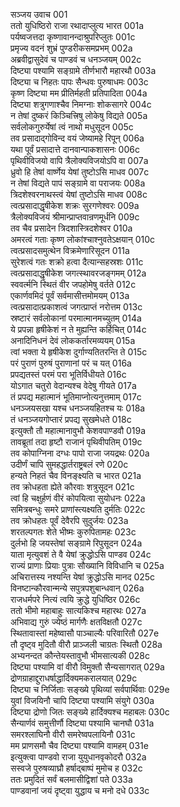 सञ्जय उवाच	001  
ततो युधिष्ठिरो राजा रथादाप्लुत्य भारत	001a  
पर्यष्वजत्तदा कृष्णावानन्दाश्रुपरिप्लुतः	001c  
प्रमृज्य वदनं शुभ्रं पुण्डरीकसमप्रभम्	002a  
अब्रवीद्वासुदेवं च पाण्डवं च धनञ्जयम्	002c  
दिष्ट्या पश्यामि सङ्ग्रामे तीर्णभारौ महारथौ	003a  
दिष्ट्या च निहतः पापः सैन्धवः पुरुषाधमः	003c  
कृष्ण दिष्ट्या मम प्रीतिर्महती प्रतिपादिता	004a  
दिष्ट्या शत्रुगणाश्चैव निमग्नाः शोकसागरे	004c  
न तेषां दुष्करं किञ्चित्त्रिषु लोकेषु विद्यते	005a  
सर्वलोकगुरुर्येषां त्वं नाथो मधुसूदन	005c  
तव प्रसादाद्गोविन्द वयं जेष्यामहे रिपून्	006a  
यथा पूर्वं प्रसादात्ते दानवान्पाकशासनः	006c  
पृथिवीविजयो वापि त्रैलोक्यविजयोऽपि वा	007a  
ध्रुवो हि तेषां वार्ष्णेय येषां तुष्टोऽसि माधव	007c  
न तेषां विद्यते पापं सङ्ग्रामे वा पराजयः	008a  
त्रिदशेश्वरनाथस्त्वं येषां तुष्टोऽसि माधव	008c  
त्वत्प्रसादाद्धृषीकेश शक्रः सुरगणेश्वरः	009a  
त्रैलोक्यविजयं श्रीमान्प्राप्तवान्रणमूर्धनि	009c  
तव चैव प्रसादेन त्रिदशास्त्रिदशेश्वर	010a  
अमरत्वं गताः कृष्ण लोकांश्चाश्नुवतेऽक्षयान्	010c  
त्वत्प्रसादसमुत्थेन विक्रमेणारिसूदन	011a  
सुरेशत्वं गतः शक्रो हत्वा दैत्यान्सहस्रशः	011c  
त्वत्प्रसादाद्धृषीकेश जगत्स्थावरजङ्गमम्	012a  
स्ववर्त्मनि स्थितं वीर जपहोमेषु वर्तते	012c  
एकार्णवमिदं पूर्वं सर्वमासीत्तमोमयम्	013a  
त्वत्प्रसादात्प्रकाशत्वं जगत्प्राप्तं नरोत्तम	013c  
स्रष्टारं सर्वलोकानां परमात्मानमच्युतम्	014a  
ये प्रपन्ना हृषीकेशं न ते मुह्यन्ति कर्हिचित्	014c  
अनादिनिधनं देवं लोककर्तारमव्ययम्	015a  
त्वां भक्ता ये हृषीकेश दुर्गाण्यतितरन्ति ते	015c  
परं पुराणं पुरुषं पुराणानां परं च यत्	016a  
प्रपद्यतस्तं परमं परा भूतिर्विधीयते	016c  
योऽगात चतुरो वेदान्यश्च वेदेषु गीयते	017a  
तं प्रपद्य महात्मानं भूतिमाप्नोत्यनुत्तमाम्	017c  
धनञ्जयसखा यश्च धनञ्जयहितश्च यः	018a  
तं धनञ्जयगोप्तारं प्रपद्य सुखमेधते	018c  
इत्युक्तौ तौ महात्मानावुभौ केशवपाण्डवौ	019a  
तावब्रूतां तदा हृष्टौ राजानं पृथिवीपतिम्	019c  
तव कोपाग्निना दग्धः पापो राजा जयद्रथः	020a  
उदीर्णं चापि सुमहद्धार्तराष्ट्रबलं रणे	020c  
हन्यते निहतं चैव विनङ्क्ष्यति च भारत	021a  
तव क्रोधहता ह्येते कौरवाः शत्रुसूदन	021c  
त्वां हि चक्षुर्हणं वीरं कोपयित्वा सुयोधनः	022a  
समित्रबन्धुः समरे प्राणांस्त्यक्ष्यति दुर्मतिः	022c  
तव क्रोधहतः पूर्वं देवैरपि सुदुर्जयः	023a  
शरतल्पगतः शेते भीष्मः कुरुपितामहः	023c  
दुर्लभो हि जयस्तेषां सङ्ग्रामे रिपुसूदन	024a  
याता मृत्युवशं ते वै येषां क्रुद्धोऽसि पाण्डव	024c  
राज्यं प्राणाः प्रियाः पुत्राः सौख्यानि विविधानि च	025a  
अचिरात्तस्य नश्यन्ति येषां क्रुद्धोऽसि मानद	025c  
विनष्टान्कौरवान्मन्ये सपुत्रपशुबान्धवान्	026a  
राजधर्मपरे नित्यं त्वयि क्रुद्धे युधिष्ठिर	026c  
ततो भीमो महाबाहुः सात्यकिश्च महारथः	027a  
अभिवाद्य गुरुं ज्येष्ठं मार्गणैः क्षतविक्षतौ	027c  
स्थितावास्तां महेष्वासौ पाञ्चाल्यैः परिवारितौ	027e  
तौ दृष्ट्व मुदितौ वीरौ प्राञ्जली चाग्रतः स्थितौ	028a  
अभ्यनन्दत कौन्तेयस्तावुभौ भीमसात्यकी	028c  
दिष्ट्या पश्यामि वां वीरौ विमुक्तौ सैन्यसागरात्	029a  
द्रोणग्राहाद्दुराधर्षाद्धार्दिक्यमकरालयात्	029c  
दिष्ट्या च निर्जिताः सङ्ख्ये पृथिव्यां सर्वपार्थिवाः	029e  
युवां विजयिनौ चापि दिष्ट्या पश्यामि संयुगे	030a  
दिष्ट्या द्रोणो जितः सङ्ख्ये हार्दिक्यश्च महाबलः	030c  
सैन्यार्णवं समुत्तीर्णौ दिष्ट्या पश्यामि चानघौ	031a  
समरश्लाघिनौ वीरौ समरेष्वपलायिनौ	031c  
मम प्राणसमौ चैव दिष्ट्या पश्यामि वामहम्	031e  
इत्युक्त्वा पाण्डवो राजा युयुधानवृकोदरौ	032a  
सस्वजे पुरुषव्याघ्रौ हर्षाद्बाष्पं मुमोच ह	032c  
ततः प्रमुदितं सर्वं बलमासीद्विशां पते	033a  
पाण्डवानां जयं दृष्ट्वा युद्धाय च मनो दधे	033c  
